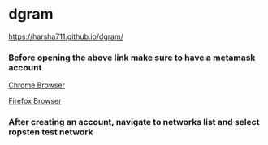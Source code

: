 # dgram
https://harsha711.github.io/dgram/

### Before opening the above link make sure to have a metamask account
[Chrome Browser](https://chrome.google.com/webstore/detail/metamask/nkbihfbeogaeaoehlefnkodbefgpgknn?hl=en)

[Firefox Browser](https://addons.mozilla.org/en-US/firefox/addon/ether-metamask/)

### After creating an account, navigate to networks list and select ropsten test network
